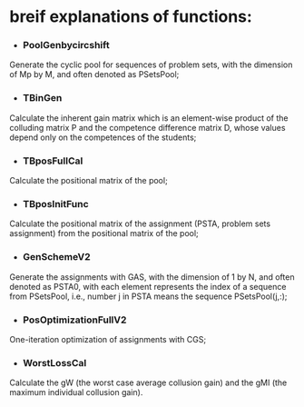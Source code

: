 # breif explanations of functions:
* ### PoolGenbycircshift
Generate the cyclic pool for sequences of problem sets, with the dimension of Mp by M, and often denoted as PSetsPool;
* ### TBinGen
Calculate the inherent gain matrix which is an element-wise product of the colluding matrix P and the competence difference matrix D, whose values depend only on the competences of the students;
* ### TBposFullCal
Calculate the positional matrix of the pool;
* ### TBposInitFunc
Calculate the positional matrix of the assignment (PSTA, problem sets assignment) from the positional matrix of the pool;
* ### GenSchemeV2
Generate the assignments with GAS, with the dimension of 1 by N, and often denoted as PSTA0, with each element represents the index of a sequence from PSetsPool, i.e., number j in PSTA means the sequence PSetsPool(j,:);
* ### PosOptimizationFullV2
One-iteration optimization of assignments with CGS;
* ### WorstLossCal
Calculate the gW (the worst case average collusion gain) and the gMI (the maximum individual collusion gain).


